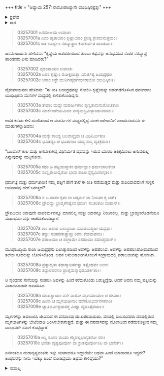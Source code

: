 +++
title = "ಅಧ್ಯಾಯ 257: ರಾಮೋಪಾಖ್ಯಾನೇ ಯುಧಿಷ್ಠಿರಪ್ರಶ್ನಃ"
+++

<details><summary>ಪ್ರವೇಶ</summary>


।।   ಓಂ ಓಂ ನಮೋ ನಾರಾಯಣಾಯ।।   ಶ್ರೀ ವೇದವ್ಯಾಸಾಯ ನಮಃ ।।

ಶ್ರೀ ಕೃಷ್ಣದ್ವೈಪಾಯನ ವೇದವ್ಯಾಸ ವಿರಚಿತ  

**ಶ್ರೀ ಮಹಾಭಾರತ**

**ಆರಣ್ಯಕ ಪರ್ವ**

**ದ್ರೌಪದೀಹರಣ ಪರ್ವ**

**ಅಧ್ಯಾಯ 257**

</details>


<details><summary>ಸಾರ</summary>

ದ್ರೌಪದಿಯ ಅಪಹರಣದ ಪ್ರಕರಣದಿಂದ ದುಃಖಿತನಾದ ಯುಧಿಷ್ಠಿರನು ತನಗಿಂತಲೂ ಹೆಚ್ಚು ದುರಾದೃಷ್ಟವಂತರು ಇನ್ನು ಯಾರಾದರೂ ಇದ್ದಾರೆಯೇ ಅಥವಾ ಹಿಂದೆ ಇದ್ದರೇ ಎಂದು ಮುನಿ ಮಾರ್ಕಂಡೇಯನಲ್ಲಿ ಪ್ರಶ್ನಿಸುವುದು (1-10).

</details>


> 03257001 ಜನಮೇಜಯ ಉವಾಚ।  
03257001a ಏವಂ ಹೃತಾಯಾಂ ಕೃಷ್ಣಾಯಾಂ ಪ್ರಾಪ್ಯ ಕ್ಲೇಶಮನುತ್ತಮಂ।  
03257001c ಅತ ಊರ್ಧ್ವಂ ನರವ್ಯಾಘ್ರಾಃ ಕಿಮಕುರ್ವತ ಪಾಂಡವಾಃ।।

ಜನಮೇಜಯನು ಹೇಳಿದನು: “ಕೃಷ್ಣೆಯ ಅಪಹರಣದಿಂದ ತುಂಬಾ ಕಷ್ಟವನ್ನು ಅನುಭವಿಸಿದ ನಂತರ ನರವ್ಯಾಘ್ರ ಪಾಂಡವರು ಏನು ಮಾಡಿದರು?”

> 03257002 ವೈಶಂಪಾಯನ ಉವಾಚ।  
03257002a ಏವಂ ಕೃಷ್ಣಾಂ ಮೋಕ್ಷಯಿತ್ವಾ ವಿನಿರ್ಜಿತ್ಯ ಜಯದ್ರಥಂ।  
03257002c ಆಸಾಂ ಚಕ್ರೇ ಮುನಿಗಣೈರ್ಧರ್ಮರಾಜೋ ಯುಧಿಷ್ಠಿರಃ।।

ವೈಶಂಪಾಯನನು ಹೇಳಿದನು: “ಈ ರೀತಿ ಜಯದ್ರಥನನ್ನು ಸೋಲಿಸಿ ಕೃಷ್ಣೆಯನ್ನು ಬಿಡುಗಡೆಗೊಳಿಸಿದ ಧರ್ಮರಾಜ ಯುಧಿಷ್ಠಿರನು ಮುನಿಗಳ ಮಧ್ಯದಲ್ಲಿ ಕುಳಿತುಕೊಂಡಿದ್ದನು.

> 03257003a ತೇಷಾಂ ಮಧ್ಯೇ ಮಹರ್ಷೀಣಾಂ ಶೃಣ್ವತಾಮನುಶೋಚತಾಂ।  
03257003c ಮಾರ್ಕಂಡೇಯಮಿದಂ ವಾಕ್ಯಮಬ್ರವೀತ್ಪಾಂಡುನಂದನಃ।।

ಅದರ ಕುರಿತು ಕೇಳಿ ದುಃಖಿತರಾದ ಆ ಮಹರ್ಷಿಗಳ ಮಧ್ಯದಲ್ಲಿದ್ದ ಮಾರ್ಕಂಡೇಯನಿಗೆ ಪಾಂಡುನಂದನನು ಈ ಮಾತುಗಳನ್ನಾಡಿದನು:

> 03257004a ಮನ್ಯೇ ಕಾಲಶ್ಚ ಬಲವಾನ್ದೈವಂ ಚ ವಿಧಿನಿರ್ಮಿತಂ।   
03257004c ಭವಿತವ್ಯಂ ಚ ಭೂತಾನಾಂ ಯಸ್ಯ ನಾಸ್ತಿ ವ್ಯತಿಕ್ರಮಃ।।

“ಬಲವಾನ್ ಕಾಲ ಮತ್ತು ಆಗಬೇಕಾಗಿದ್ದ ವಿಧಿನಿರ್ಮಿತ ದೈವವನ್ನು ಇರುವ ಯಾರೂ ಅತಿಕ್ರಮಿಸಲು ಆಗುವುದಿಲ್ಲ ಎನ್ನುವುದನ್ನು ಮನ್ನಿಸೋಣ.

> 03257005a ಕಥಂ ಹಿ ಪತ್ನೀಮಸ್ಮಾಕಂ ಧರ್ಮಜ್ಞಾಂ ಧರ್ಮಚಾರಿಣೀಂ।  
03257005c ಸಂಸ್ಪೃಶೇದೀದೃಶೋ ಭಾವಃ ಶುಚಿಂ ಸ್ತೈನ್ಯಮಿವಾನೃತಂ।।

ಧರ್ಮಜ್ಞೆ ಮತ್ತು ಧರ್ಮಚಾರಿಣಿ ನಮ್ಮ ಪತ್ನಿಗೆ ಹೇಗೆ ತಾನೆ ಈ ರೀತಿ ನಡೆಯುತ್ತದೆ ಮತ್ತು ಶುಚಿಯಾದವನಿಗೆ ಸುಳ್ಳಿನ ಅಪವಾದವು ಹೇಗೆ ಬರುತ್ತದೆ?

> 03257006a ನ ಹಿ ಪಾಪಂ ಕೃತಂ ಕಿಂ ಚಿತ್ಕರ್ಮ ವಾ ನಿಂದಿತಂ ಕ್ವ ಚಿತ್।  
03257006c ದ್ರೌಪದ್ಯಾ ಬ್ರಾಹ್ಮಣೇಷ್ವೇವ ಧರ್ಮಃ ಸುಚರಿತೋ ಮಹಾನ್।।

ದ್ರೌಪದಿಯು ಯಾವುದೇ ಪಾಪಕರ್ಮವನ್ನೂ ಮಾಡಲಿಲ್ಲ ಮತ್ತು ಯಾರನ್ನೂ ನಿಂದಿಸಲಿಲ್ಲ. ಮತ್ತು ಬ್ರಾಹ್ಮಣರೊಡನೆಯೂ ಮಹಾಧರ್ಮವನ್ನು ಆಚರಿಸಿಕೊಂಡಿದ್ದಾಳೆ.

> 03257007a ತಾಂ ಜಹಾರ ಬಲಾದ್ರಾಜಾ ಮೂಢಬುದ್ಧಿರ್ಜಯದ್ರಥಃ।   
03257007c ತಸ್ಯಾಃ ಸಂಹರಣಾತ್ಪ್ರಾಪ್ತಃ ಶಿರಸಃ ಕೇಶವಾಪನಂ।।  
03257007e ಪರಾಜಯಂ ಚ ಸಂಗ್ರಾಮೇ ಸಸಹಾಯಃ ಸಮಾಪ್ತವಾನ್।।

ಮೂಢಬುದ್ಧಿಯ ರಾಜಾ ಜಯದ್ರಥನು ಬಲಾತ್ಕಾರದಿಂದ ಅವಳನ್ನು ಅಪಹರಿಸಿದ. ಅವಳನ್ನು ಅಪಹರಿಸಿಹೋದುದರಿಂದ ತಲೆಯ ಕೂದಲನ್ನು ಬೋಳಿಸಿಕೊಂಡ. ಅವನ ಅನುಯಾಯಿಗಳೊಂದಿಗೆ ಸಂಗ್ರಾಮದಲ್ಲಿ ಪರಾಜಯವನ್ನು ಹೊಂದಿದ.

> 03257008a ಪ್ರತ್ಯಾಹೃತಾ ತಥಾಸ್ಮಾಭಿರ್ಹತ್ವಾ ತತ್ಸೈಂಧವಂ ಬಲಂ।  
03257008c ತದ್ದಾರಹರಣಂ ಪ್ರಾಪ್ತಮಸ್ಮಾಭಿರವಿತರ್ಕಿತಂ।।

ಆ ಸೈಂಧವನ ಸೇನೆಯನ್ನು ಸಂಹರಿಸಿ ಅವಳನ್ನು ಹಿಂದೆ ಕರೆದುಕೊಂಡು ಬರುತ್ತಿದ್ದೆವು. ಆದರೆ ಅವನು ನಮ್ಮ ಪತ್ನಿಯನ್ನು ವಿಚಾರಮಾಡದೇ ಅಪಹರಿಸಿದ.

> 03257009a ದುಃಖಶ್ಚಾಯಂ ವನೇ ವಾಸೋ ಮೃಗಯಾಯಾಂ ಚ ಜೀವಿಕಾ।  
03257009c ಹಿಂಸಾ ಚ ಮೃಗಜಾತೀನಾಂ ವನೌಕೋಭಿರ್ವನೌಕಸಾಂ।  
03257009e ಜ್ಞಾತಿಭಿರ್ವಿಪ್ರವಾಸಶ್ಚ ಮಿಥ್ಯಾ ವ್ಯವಸಿತೈರಯಂ।।

ಮೃಗಗಳನ್ನು ಅವಲಂಬಿಸಿ ಜೀವಿಸುವ ಈ ವನವಾಸವು ದುಃಖತರವಾದುದು. ವನದಲ್ಲಿ ವಾಸಿಸುವವರು ವನದಲ್ಲಿರುವ ಮೃಗಜಾತಿಗಳನ್ನು ಬೇಟೆಯಾಡಿ ಹಿಂಸಿಸಬೇಕಾಗುತ್ತದೆ. ಮತ್ತು ಈ ವನವಾಸವನ್ನು ಮೋಸದಿಂದ ನಡೆದುಕೊಳ್ಳುವ ನಮ್ಮ ಬಾಂಧವರೇ ನಮಗೆ ಕೊಟ್ಟಿದ್ದಾರೆ.

> 03257010a ಅಸ್ತಿ ನೂನಂ ಮಯಾ ಕಶ್ಚಿದಲ್ಪಭಾಗ್ಯತರೋ ನರಃ।  
03257010c ಭವತಾ ದೃಷ್ಟಪೂರ್ವೋ ವಾ ಶ್ರುತಪೂರ್ವೋಽಪಿ ವಾ ಭವೇತ್।।

ನನಗಿಂತಲೂ ದುರಾದೃಷ್ಟವಂತರು ಇನ್ನು ಯಾರಾದರೂ ಇದ್ದಾರೆಯೇ ಅಥವಾ ಹಿಂದೆ ಯಾರಾದರೂ ಇದ್ದರೇ? ಅಂಥವರನ್ನು ನೀನು ಇದಕ್ಕೂ ಹಿಂದೆ ನೋಡಿದ್ದೆಯಾ ಅಥವಾ ಕೇಳಿದ್ದೆಯಾ?”


<details><summary>ಸಮಾಪ್ತಿ</summary>


ಇತಿ ಶ್ರೀ ಮಹಾಭಾರತೇ ಆರಣ್ಯಕ ಪರ್ವಣಿ ದ್ರೌಪದೀಹರಣ ಪರ್ವಣಿ ರಾಮೋಪಾಖ್ಯಾನೇ ಯುಧಿಷ್ಠಿರಪ್ರಶ್ನೇ ಸಪ್ತಪಂಚಾಶದಧಿಕದ್ವಿಶತತಮೋಽಧ್ಯಾಯ:।  
ಇದು ಮಹಾಭಾರತದ ಆರಣ್ಯಕ ಪರ್ವದಲ್ಲಿ ದ್ರೌಪದೀಹರಣ ಪರ್ವದಲ್ಲಿ ರಾಮೋಪಾಖ್ಯಾನದಲ್ಲಿ ಯುಧಿಷ್ಠಿರಪ್ರಶ್ನದಲ್ಲಿ ಇನ್ನೂರಾಐವತ್ತೇಳನೆಯ ಅಧ್ಯಾಯವು.


</details>
